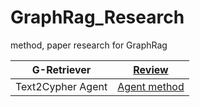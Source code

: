 # GraphRag_Research
method, paper research for GraphRag 


| G-Retriever | [Review](https://github.com/suhan1433/GraphRag_Research/blob/main/G-retriever.md)  |
| --- | --- |
| Text2Cypher Agent | [Agent method](https://github.com/suhan1433/GraphRag_Research/blob/main/text2cypher.md) |
